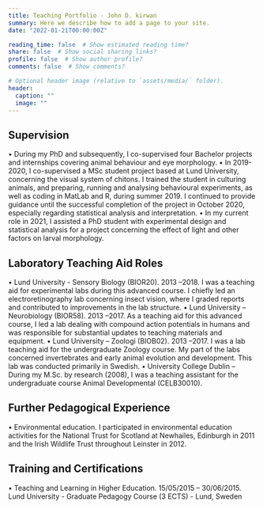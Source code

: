 ```yaml
---
title: Teaching Portfolio - John D. kirwan
summary: Here we describe how to add a page to your site.
date: "2022-01-21T00:00:00Z"

reading_time: false  # Show estimated reading time?
share: false  # Show social sharing links?
profile: false  # Show author profile?
comments: false  # Show comments?

# Optional header image (relative to `assets/media/` folder).
header:
  caption: ""
  image: ""
---
```


## Supervision
•	During my PhD and subsequently, I co-supervised four Bachelor projects and internships covering animal behaviour and eye morphology.
•	In 2019-2020, I co-supervised a MSc student project based at Lund University, concerning the visual system of chitons. I trained the student in culturing animals, and preparing, running and analysing behavioural experiments, as well as coding in MatLab and R, during summer 2019. I continued to provide guidance until the successful completion of the project in October 2020, especially regarding statistical analysis and interpretation.
•	In my current role in 2021, I assisted a PhD student with experimental design and statistical analysis for a project concerning the effect of light and other factors on larval morphology.

## Laboratory Teaching Aid Roles
•	Lund University - Sensory Biology (BIOR20). 2013 –2018. I was a teaching aid for experimental labs during this advanced course. I chiefly led an electroretinography lab concerning insect vision, where I graded reports and contributed to improvements in the lab structure.
•	Lund University – Neurobiology (BIOR58). 2013 –2017. As a teaching aid for this advanced course, I led a lab dealing with compound action potentials in humans and was responsible for substantial updates to teaching materials and equipment.
•	Lund University – Zoologi (BIOB02). 2013 –2017. I was a lab teaching aid for the undergraduate Zoology course. My part of the labs concerned invertebrates and early animal evolution and development. This lab was conducted primarily in Swedish.
•	University College Dublin – During my M.Sc. by research (2008), I was a teaching assistant for the undergraduate course Animal Developmental (CELB30010).

## Further Pedagogical Experience
•	Environmental education. I participated in environmental education activities for the National Trust for Scotland at Newhailes, Edinburgh in 2011 and the Irish Wildlife Trust throughout Leinster in 2012.

## Training and Certifications
•	Teaching and Learning in Higher Education. 15/05/2015 – 30/06/2015. Lund University - Graduate Pedagogy Course (3 ECTS) - Lund, Sweden

